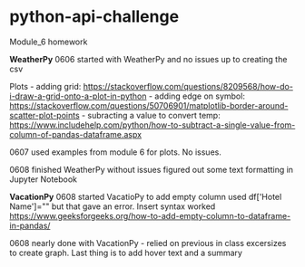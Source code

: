# python-api-challenge
Module_6 homework

**WeatherPy**
0606 started with WeatherPy and no issues up to creating the csv

Plots
    - adding grid: https://stackoverflow.com/questions/8209568/how-do-i-draw-a-grid-onto-a-plot-in-python
    - adding edge on symbol: https://stackoverflow.com/questions/50706901/matplotlib-border-around-scatter-plot-points
    - subracting a value to convert temp: https://www.includehelp.com/python/how-to-subtract-a-single-value-from-column-of-pandas-dataframe.aspx

0607 used examples from module 6 for plots. No issues.

0608 finished WeatherPy without issues
figured out some text formatting in Jupyter Notebook

**VacationPy**
0608 started VacatioPy
to add empty column used df['Hotel Name']="" but that gave an error.  Insert syntax worked https://www.geeksforgeeks.org/how-to-add-empty-column-to-dataframe-in-pandas/

0608
nearly done with VacationPy - relied on previous in class excersizes to create graph. Last thing is to add hover text and a summary
